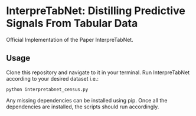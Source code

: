 # InterpreTabNet: Distilling Predictive Signals From Tabular Data

Official Implementation of the Paper InterpreTabNet.

## Usage

Clone this repository and navigate to it in your terminal. Run InterpreTabNet according to your desired dataset i.e.:

```
python interpretabnet_census.py
```

Any missing dependencies can be installed using pip. Once all the dependencies are installed, the scripts should run accordingly.

